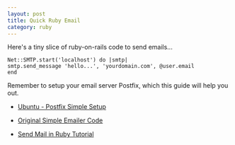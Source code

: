 ```yaml
---
layout: post
title: Quick Ruby Email
category: ruby
---
```


Here's a tiny slice of ruby-on-rails code to send emails...

    Net::SMTP.start('localhost') do |smtp|
    smtp.send_message 'hello...', 'yourdomain.com', @user.email
    end


Remember to setup your email server Postfix, which this guide will help you out.

* [Ubuntu - Postfix Simple Setup](https://help.ubuntu.com/community/PostfixBasicSetupHowto)

* [Original Simple Emailer Code](http://ianpurton.com/simple-email-send-function-in-ruby/)

* [Send Mail in Ruby Tutorial](http://www.tutorialspoint.com/ruby-on-rails/rails-send-email.htm)
